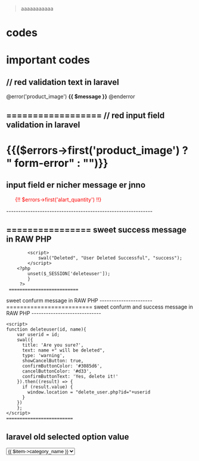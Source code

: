 > aaaaaaaaaaa
# codes
important codes
=====================
// red validation text in laravel
---------------------------------

@error('product_image')
  <span class="invalid-feedback text-danger">
        <strong>{{ $message }}</strong>
  </span>
  @enderror
  
  ==================
  // red input field validation in laravel
  -----------------------------------------
  
  <style>
    .form-error {
        border: 2px solid #e74c3c;
    }
</style>
  
  {{($errors->first('product_image') ? " form-error" : "")}}
  =============================
  input field er nicher message er jnno
  --------------------------------------------------------------
   <ul><span style="color:red;">{!! $errors->first('alart_quantity') !!}</span></ul>
   -------------------------------------------------------------
  
 ================
 sweet success message in RAW PHP
 --------------------
 <?php if (isset($_SESSION['deleteuser'])) { ?>			
			<script>
				swal("Deleted", "User Deleted Successful", "success");
			</script>
		<?php 
			unset($_SESSION['deleteuser']);
			}
		 ?>
     ==========================
   sweet confurm message in RAW PHP
     ----------------------
     <script>
	function deleteuser(id, name){
		var userid = id;
		swal({
		  title: 'Are you sure?',
		  text: name +" will be deleted",
		  type: 'warning',
		  showCancelButton: true,			
		  confirmButtonColor: '#3085d6',
		  cancelButtonColor: '#d33',
		  confirmButtonText: 'Yes, delete it!'
		}).then((result) => {
		  if (result.value) {
			window.location = "delete_user.php?id="+userid
		  }
		})
		};
	</script>
    =========================
  sweet confurm and success message in RAW PHP
    -----------------------------
    <?php if (isset($_SESSION['deleteuser'])) { ?>			
		<script>
			swal("Deleted", "User Deleted Successful", "success");
		</script>
	<?php 
		unset($_SESSION['deleteuser']);
		}
	 ?>

	<script>
	function deleteuser(id, name){
		var userid = id;
		swal({
		  title: 'Are you sure?',
		  text: name +" will be deleted",
		  type: 'warning',
		  showCancelButton: true,			
		  confirmButtonColor: '#3085d6',
		  cancelButtonColor: '#d33',
		  confirmButtonText: 'Yes, delete it!'
		}).then((result) => {
		  if (result.value) {
			window.location = "delete_user.php?id="+userid
		  }
		})
		};
	</script>
    =========================
   laravel old selected option value 
   ------------------------
   <select name="category_id" id="exampleInputEmail1" class="form-control">
	<option value="">Select One</option>
	@foreach ($allCategory as $item)
	@if (old('category_id')==$item->id )
    <option value="{{ $item->id }}" selected>{{ $item->category_name }}</option>
	@else
	<option value="{{ $item->id }}">{{ $item->category_name }}</option>

	@endif

	@endforeach
    </select> 
    =====================
  image load when image selected by tariq sir cit
    ---------------------------
    <img id="blah" width="250" height="250" />

    <input type="file" onchange="document.getElementById('blah').src = window.URL.createObjectURL(this.files[0])">
    
 anther image load when image selected
 -----------------------------------
     <input type="file" name="photo" class="form-control mb-2" id="image" onchange="loadfile(event)">
       <img src="" id="preimage" width="200" height="200" alt="">
     <script type="text/javascript">
	function loadfile(event) {
	var output=document.getElementById('preimage');
	output.src=URL.createObjectURL(event.target.files[0]);
	}
	</script>
=======================================
sweet alert
-----------------
$(document).on("click", "#delete", function (e) {
    e.preventDefault();
    var link = $(this).attr("href");

    Swal.fire({
  title: 'Are you sure?',
  text: "You won't be able to revert this!",
  icon: 'question',
  showCancelButton: true,
  confirmButtonColor: '#3085d6',
  cancelButtonColor: '#d33',
  confirmButtonText: 'Yes, delete it!'
}).then((result) => {
  if (result.value) {
      window.location.href = link;
    Swal.fire(
      'Deleted!',
      'Your file has been deleted.',
      'success'
    )
  }else{
    Swal.fire(
      'Cancelled!',
      'Your imaginary file is safe.',
      'error'
    )
  }
});

});
======================
category wise sub-category
------------------------
    $(document).ready(function ()
    {
            $('select[name="category_id"]').on('change',function(){
               var categoryId = $(this).val();
               if(categoryId)
               {
                  $.ajax({
                     url : 'ajax/category/' +categoryId,
                     type : "GET",
                     dataType : "json",
                     success:function(data)
                     {
                        console.log(categoryId);
                        $('select[name="subcategory_id"]').empty();
                        $.each(data, function(key,value){
                        $('select[name="subcategory_id"]').append('<option value="'+value.id+'">'+value.subcategory_name+'</option');
                        });
                     }
                  });
               }
               else
               {
                  $('select[name="subcategory_id"]').empty();
               }
            });

            $(function() {
                $('#subdiv').hide();
                $('select[name="category_id"]').change(function(){
                    if($('select[name="category_id"]')) {
                        $('#subdiv').hide();
                        $('#subdiv').slideDown();
                    } else {
                        $('#subdiv').hide();
                    }
                });
});
});
===============================
image upload in query builder
------------------------------
function storePost(Request $request){
        $request->validate([
            'post_title' => ['required'],
            'post_details' => ['required'],
            'category' => ['required'],
             'post_image' => ['file','image','mimes:jpeg,png,jpg,gif,svg','max:2048']
        ]);
        $data = array();
        $data['category_id']=$request->category;
        $data['title']=$request->post_title;
        $data['details'] =$request->post_details;
        $image= $request->file('post_image');

        if ($image) {
            $image_name = hexdec(uniqid());
            $ext = strtolower($image->getClientOriginalExtension());
            $image_full_name = $image_name.'.'.$ext;
            $upload_path = 'public/images/post/';
            $image_url = $upload_path.$image_full_name;
            $image->move($upload_path,$image_full_name);
            $data['image']=$image_url;
            DB::table('posts')->insert($data);
            return back()->with('success', 'inser successfully');


        } else {
            DB::table('posts')->insert($data);
            return back()->with('success', 'inser successfully');
        }


    }
    ======================


    
    
    
    
    
    
    
    
    
    
    
    
    
    
    
    
    
    
    
    
    
    
